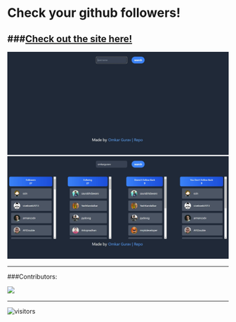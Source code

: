 # Check your github followers!


###[Check out the site here!](https://github-followers-unfollowers.netlify.app/)
---

  <img src="./img/project.jpg" alt="">
  <img src="./img/followers.jpg" alt="">

---
###Contributors: 
<a href="https://github.com/omkarguravv/github-follower-unfollower">


  <img src="https://contrib.rocks/image?repo=omkarguravv/github-follower-unfollower" />
</a>

---


 ![visitors](https://visitor-badge.glitch.me/badge?page_id=omkarguravv.id&left_color=green&right_color=red)


